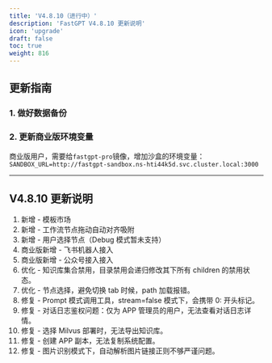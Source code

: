 ```yaml
---
title: 'V4.8.10（进行中）'
description: 'FastGPT V4.8.10 更新说明'
icon: 'upgrade'
draft: false
toc: true
weight: 816
---
```


## 更新指南

### 1. 做好数据备份

### 2. 更新商业版环境变量

商业版用户，需要给`fastgpt-pro`镜像，增加沙盒的环境变量：`SANDBOX_URL=http://fastgpt-sandbox.ns-hti44k5d.svc.cluster.local:3000`

-------

## V4.8.10 更新说明

1. 新增 - 模板市场
2. 新增 - 工作流节点拖动自动对齐吸附
3. 新增 - 用户选择节点（Debug 模式暂未支持）
4. 商业版新增 - 飞书机器人接入
5. 商业版新增 - 公众号接入接入
6. 优化 - 知识库集合禁用，目录禁用会递归修改其下所有 children 的禁用状态。
7. 优化 - 节点选择，避免切换 tab 时候，path 加载报错。
8. 修复 - Prompt 模式调用工具，stream=false 模式下，会携带 0: 开头标记。
9. 修复 - 对话日志鉴权问题：仅为 APP 管理员的用户，无法查看对话日志详情。
10. 修复 - 选择 Milvus 部署时，无法导出知识库。 
11. 修复 - 创建 APP 副本，无法复制系统配置。
12. 修复 - 图片识别模式下，自动解析图片链接正则不够严谨问题。
